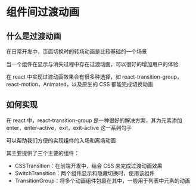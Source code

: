 # 组件间过渡动画

## 什么是过渡动画

在日常开发中，页面切换时的转场动画是比较基础的一个场景

当一个组件在显示与消失过程中存在过渡动画，可以很好的增加用户的体验

在 react 中实现过渡动画效果会有很多种选择，如 react-transition-group，react-motion，Animated，以及原生的 CSS 都能完成切换动画

## 如何实现

在 react 中，react-transition-group 是一种很好的解决方案，其为元素添加 enter，enter-active，exit，exit-active 这一系列勾子

可以帮助我们方便的实现组件的入场和离场动画

其主要提供了三个主要的组件：

- CSSTransition：在前端开发中，结合 CSS 来完成过渡动画效果
- SwitchTransition：两个组件显示和隐藏切换时，使用该组件
- TransitionGroup：将多个动画组件包裹在其中，一般用于列表中元素的动画

